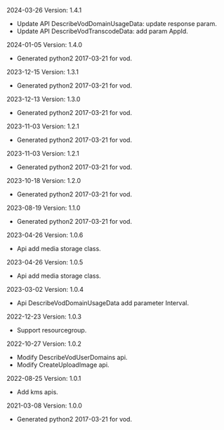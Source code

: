 2024-03-26 Version: 1.4.1
- Update API DescribeVodDomainUsageData: update response param.
- Update API DescribeVodTranscodeData: add param AppId.


2024-01-05 Version: 1.4.0
- Generated python2 2017-03-21 for vod.

2023-12-15 Version: 1.3.1
- Generated python2 2017-03-21 for vod.

2023-12-13 Version: 1.3.0
- Generated python2 2017-03-21 for vod.

2023-11-03 Version: 1.2.1
- Generated python2 2017-03-21 for vod.

2023-11-03 Version: 1.2.1
- Generated python2 2017-03-21 for vod.

2023-10-18 Version: 1.2.0
- Generated python2 2017-03-21 for vod.

2023-08-19 Version: 1.1.0
- Generated python2 2017-03-21 for vod.

2023-04-26 Version: 1.0.6
- Api add media storage class.

2023-04-26 Version: 1.0.5
- Api add media storage class.

2023-03-02 Version: 1.0.4
- Api DescribeVodDomainUsageData add parameter Interval.

2022-12-23 Version: 1.0.3
- Support resourcegroup.

2022-10-27 Version: 1.0.2
- Modify DescribeVodUserDomains api.
- Modify CreateUploadImage api.

2022-08-25 Version: 1.0.1
- Add kms apis.

2021-03-08 Version: 1.0.0
- Generated python2 2017-03-21 for vod.


